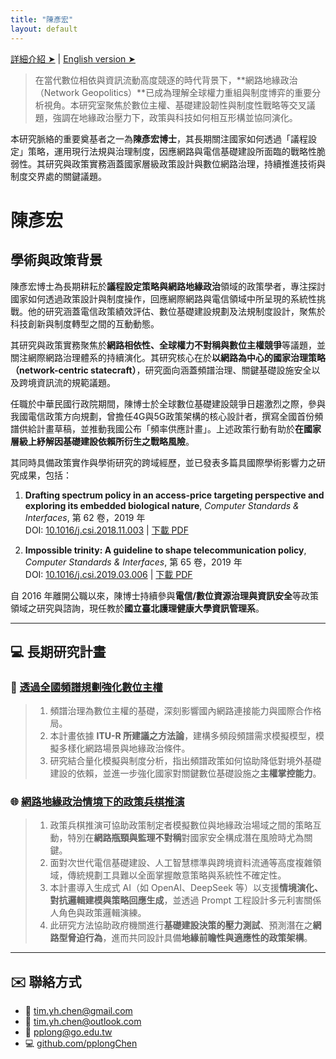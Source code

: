 ```yaml
---
title: "陳彥宏"
layout: default
---
```


[詳細介紹 ➤](https://pplong.notion.site/Network-Affairs-Lab-9b1898b4264b4c479cba4bd08c10d512) \| [English version ➤](index.html)

> 在當代數位相依與資訊流動高度競逐的時代背景下，**網路地緣政治（Network Geopolitics）**已成為理解全球權力重組與制度博弈的重要分析視角。本研究室聚焦於數位主權、基礎建設韌性與制度性戰略等交叉議題，強調在地緣政治壓力下，政策與科技如何相互形構並協同演化。

本研究脈絡的重要奠基者之一為**陳彥宏博士**，其長期關注國家如何透過「議程設定」策略，運用現行法規與治理制度，因應網路與電信基礎建設所面臨的戰略性脆弱性。其研究與政策實務涵蓋國家層級政策設計與數位網路治理，持續推進技術與制度交界處的關鍵議題。

# 陳彥宏

## 學術與政策背景

陳彥宏博士為長期耕耘於**議程設定策略與網路地緣政治**領域的政策學者，專注探討國家如何透過政策設計與制度操作，回應網際網路與電信領域中所呈現的系統性挑戰。他的研究涵蓋電信政策績效評估、數位基礎建設規劃及法規制度設計，聚焦於科技創新與制度轉型之間的互動動態。

其研究與政策實務聚焦於**網路相依性、全球權力不對稱與數位主權競爭**等議題，並關注網際網路治理體系的持續演化。其研究核心在於**以網路為中心的國家治理策略（network-centric statecraft）**，研究面向涵蓋頻譜治理、關鍵基礎設施安全以及跨境資訊流的規範議題。

任職於中華民國行政院期間，陳博士於全球數位基礎建設競爭日趨激烈之際，參與我國電信政策方向規劃，曾擔任4G與5G政策架構的核心設計者，撰寫全國首份頻譜供給計畫草稿，並推動我國公布「頻率供應計畫」。上述政策行動有助於**在國家層級上紓解因基礎建設依賴所衍生之戰略風險**。

其同時具備政策實作與學術研究的跨域經歷，並已發表多篇具國際學術影響力之研究成果，包括：

1. **Drafting spectrum policy in an access-price targeting perspective and exploring its embedded biological nature**, *Computer Standards & Interfaces*, 第 62 卷，2019 年  
   DOI: [10.1016/j.csi.2018.11.003](https://doi.org/10.1016/j.csi.2018.11.003) \| [下載 PDF](j.csi.2018.11.003.pdf)

2. **Impossible trinity: A guideline to shape telecommunication policy**, *Computer Standards & Interfaces*, 第 65 卷，2019 年  
   DOI: [10.1016/j.csi.2019.03.006](https://doi.org/10.1016/j.csi.2019.03.006) \| [下載 PDF](j.csi.2019.03.006.pdf)

自 2016 年離開公職以來，陳博士持續參與**電信/數位資源治理與資訊安全**等政策領域之研究與諮詢，現任教於**國立臺北護理健康大學資訊管理系**。

---

## 💻 長期研究計畫

### 🔧 [透過全國頻譜規劃強化數位主權](#)

> 1. 頻譜治理為數位主權的基礎，深刻影響國內網路連接能力與國際合作格局。  
> 2. 本計畫依據 **ITU-R 所建議之方法論**，建構多頻段頻譜需求模擬模型，模擬多樣化網路場景與地緣政治條件。  
> 3. 研究結合量化模擬與制度分析，指出頻譜政策如何協助降低對境外基礎建設的依賴，並進一步強化國家對關鍵數位基礎設施之**主權掌控能力**。

### 🌐 [網路地緣政治情境下的政策兵棋推演](#)

> 1. 政策兵棋推演可協助政策制定者模擬數位與地緣政治場域之間的策略互動，特別在**網路瓶頸與監理不對稱**對國家安全構成潛在風險時尤為關鍵。  
> 2. 面對次世代電信基礎建設、人工智慧標準與跨境資料流通等高度複雜領域，傳統規劃工具難以全面掌握敵意策略與系統性不確定性。  
> 3. 本計畫導入生成式 AI（如 OpenAI、DeepSeek 等）以支援**情境演化、對抗邏輯建模與策略回應生成**，並透過 Prompt 工程設計多元利害關係人角色與政策邏輯演練。  
> 4. 此研究方法協助政府機關進行**基礎建設決策的壓力測試**、預測潛在之**網路型脅迫行為**，進而共同設計具備**地緣前瞻性與適應性的政策架構**。

---

## ✉️ 聯絡方式

- 📧 [tim.yh.chen@gmail.com](mailto:tim.yh.chen@gmail.com)  
- 📧 [tim.yh.chen@outlook.com](mailto:tim.yh.chen@outlook.com)  
- 📧 [pplong@go.edu.tw](mailto:pplong@go.edu.tw) 
- 💻 [github.com/pplongChen](https://github.com/pplongChen)
